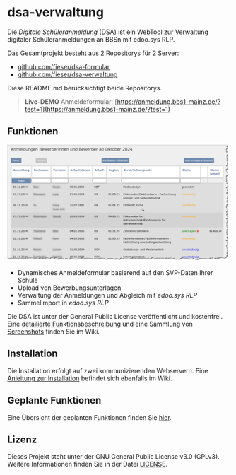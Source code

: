 # dsa-verwaltung
Die *Digitale Schüleranmeldung* (DSA) ist ein WebTool zur Verwaltung digitaler Schüleranmeldungen an BBSn mit edoo.sys RLP.

Das Gesamtprojekt besteht aus 2 Repositorys für 2 Server:
- [github.com/fieser/dsa-formular](https://github.com/fieser/dsa-formular)
- [github.com/fieser/dsa-verwaltung](https://github.com/fieser/dsa-verwaltung)

Diese README.md berücksichtigt beide Repositorys.

> **Live-DEMO** Anmeldeformular: [https://anmeldung.bbs1-mainz.de/?test=1](https://anmeldung.bbs1-mainz.de/?test=1)


## Funktionen
![Screenshot](images/liste.gif)
- Dynamisches Anmeldeformular basierend auf den SVP-Daten Ihrer Schule
- Upload von Bewerbungsunterlagen
- Verwaltung der Anmeldungen und Abgleich mit *edoo.sys RLP*
- Sammelimport in *edoo.sys RLP*

Die DSA ist unter der General Public License veröffentlicht und kostenfrei.
Eine [detailierte Funktionsbeschreibung][def] und eine Sammlung von [Screenshots][def] finden Sie im Wiki.

## Installation
Die Installation erfolgt auf zwei kommunizierenden Webservern. Eine [Anleitung zur Installation][def] befindet sich ebenfalls im Wiki.

## Geplante Funktionen
Eine Übersicht der geplanten Funktionen finden Sie [hier](https://github.com/fieser/dsa-verwaltung/issues?q=label:"Planned+Feature").

## Lizenz
Dieses Projekt steht unter der GNU General Public License v3.0 (GPLv3). Weitere Informationen finden Sie in der Datei [LICENSE](./LICENSE.txt).


[def]: https://github.com/fieser/dsa-verwaltung/wiki
